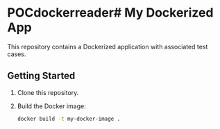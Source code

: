 # POCdockerreader# My Dockerized App

This repository contains a Dockerized application with associated test cases.

## Getting Started

1. Clone this repository.

2. Build the Docker image:

   ```bash
   docker build -t my-docker-image .
